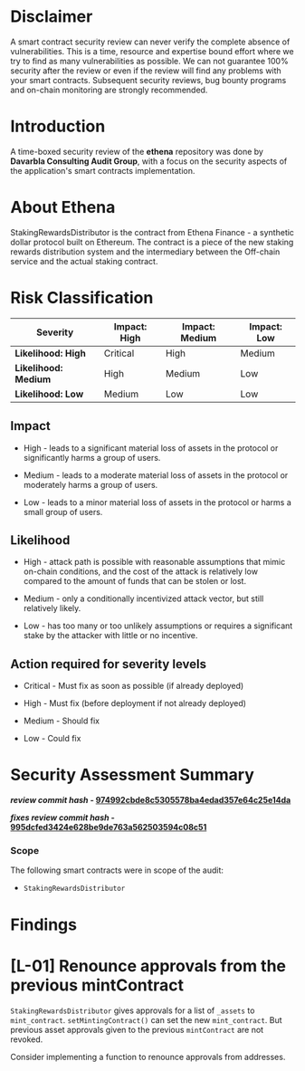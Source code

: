 
# Disclaimer

A smart contract security review can never verify the complete absence of vulnerabilities. This is a time, resource and expertise bound effort where we try to find as many vulnerabilities as possible. We can not guarantee 100% security after the review or even if the review will find any problems with your smart contracts. Subsequent security reviews, bug bounty programs and on-chain monitoring are strongly recommended.

# Introduction

A time-boxed security review of the **ethena** repository was done by **Davarbla Consulting Audit Group**, with a focus on the security aspects of the application's smart contracts implementation.

# About Ethena

StakingRewardsDistributor is the contract from Ethena Finance - a synthetic dollar protocol built on Ethereum. The contract is a piece of the new staking rewards distribution system and the intermediary between the Off-chain service and the actual staking contract.

# Risk Classification

| Severity               | Impact: High | Impact: Medium | Impact: Low |
| ---------------------- | ------------ | -------------- | ----------- |
| **Likelihood: High**   | Critical     | High           | Medium      |
| **Likelihood: Medium** | High         | Medium         | Low         |
| **Likelihood: Low**    | Medium       | Low            | Low         |

## Impact

- High - leads to a significant material loss of assets in the protocol or significantly harms a group of users.

- Medium - leads to a moderate material loss of assets in the protocol or moderately harms a group of users.

- Low - leads to a minor material loss of assets in the protocol or harms a small group of users.

## Likelihood

- High - attack path is possible with reasonable assumptions that mimic on-chain conditions, and the cost of the attack is relatively low compared to the amount of funds that can be stolen or lost.

- Medium - only a conditionally incentivized attack vector, but still relatively likely.

- Low - has too many or too unlikely assumptions or requires a significant stake by the attacker with little or no incentive.

## Action required for severity levels

- Critical - Must fix as soon as possible (if already deployed)

- High - Must fix (before deployment if not already deployed)

- Medium - Should fix

- Low - Could fix

# Security Assessment Summary

**_review commit hash_ - [974992cbde8c5305578ba4edad357e64c25e14da](https://github.com/ethena-labs/ethena/tree/974992cbde8c5305578ba4edad357e64c25e14da)**

**_fixes review commit hash_ - [995dcfed3424e628be9de763a562503594c08c51](https://github.com/ethena-labs/ethena/tree/995dcfed3424e628be9de763a562503594c08c51)**

### Scope

The following smart contracts were in scope of the audit:

- `StakingRewardsDistributor`

# Findings

# [L-01] Renounce approvals from the previous mintContract

`StakingRewardsDistributor` gives approvals for a list of `_assets` to `mint_contract`. `setMintingContract()` can set the new `mint_contract`.
But previous asset approvals given to the previous `mintContract` are not revoked.

Consider implementing a function to renounce approvals from addresses.
